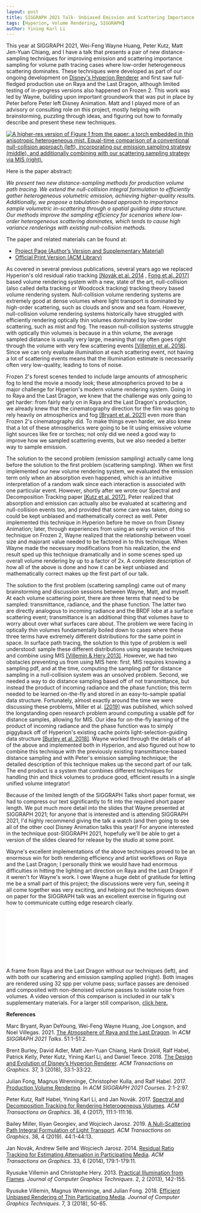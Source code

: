 ```yaml
---
layout: post
title: SIGGRAPH 2021 Talk- Unbiased Emission and Scattering Importance Sampling for Heterogeneous Volumes
tags: [Hyperion, Volume Rendering, SIGGRAPH]
author: Yining Karl Li
---
```


This year at SIGGRAPH 2021, Wei-Feng Wayne Huang, Peter Kutz, Matt Jen-Yuan Chiang, and I have a talk that presents a pair of new distance-sampling techniques for improving emission and scattering importance sampling for volume path tracing cases where low-order heterogeneous scattering dominates.
These techniques were developed as part of our ongoing development on [Disney's Hyperion Renderer](https://www.disneyanimation.com/technology/hyperion/) and first saw full-fledged production use on Raya and the Last Dragon, although limited testing of in-progress versions also happened on Frozen 2.
This work was led by Wayne, building upon important groundwork that was put in place by Peter before Peter left Disney Animation.
Matt and I played more of an advisory or consulting role on this project, mostly helping with brainstorming, puzzling through ideas, and figuring out how to formally describe and present these new techniques.

[![A higher-res version of Figure 1 from the paper: a torch embedded in thin anisotropic heterogeneous mist. Equal-time comparison of a conventional null-collision approach (left), incorporating our emission sampling strategy (middle), and additionally combining with our scattering sampling strategy via MIS (right).]({{site.url}}/content/images/2021/Aug/unbiased-emission-and-scattering-volumes/preview/teaser.jpg)]({{site.url}}/content/images/2021/Aug/unbiased-emission-and-scattering-volumes/teaser.png)

Here is the paper abstract:

_We present two new distance-sampling methods for production volume path tracing. We extend the null-collision integral formulation to efficiently gather heterogeneous volumetric emission, achieving higher-quality results. Additionally, we propose a tabulation-based approach to importance sample volumetric in-scattering through a spatial guiding data structure. Our methods improve the sampling efficiency for scenarios where low-order heterogeneous scattering dominates, which tends to cause high variance renderings with existing null-collision methods._

The paper and related materials can be found at:

* [Project Page (Author’s Version and Supplementary Material)](https://www.yiningkarlli.com/projects/emissionscattervolumes.html)
* [Official Print Version (ACM Library)](https://dl.acm.org/doi/10.1145/3450623.3464644)

As covered in several previous publications, several years ago we replaced Hyperion's old residual ratio tracking [\[Novák et al. 2014](https://dl.acm.org/citation.cfm?id=2661292) , [Fong et al. 2017\]](http://graphics.pixar.com/library/ProductionVolumeRendering) based volume rendering system with a new, state of the art, null-collision (also called delta tracking or Woodcock tracking) tracking theory based volume rendering system.
Null-collision volume rendering systems are extremely good at dense volumes where light transport is dominated by high-order scattering, such as clouds and snow and sea foam.
However, null-collision volume rendering systems historically have struggled with efficiently rendering optically thin volumes dominated by low-order scattering, such as mist and fog.
The reason null-collision systems struggle with optically thin volumes is because in a thin volume, the average sampled distance is usually very large, meaning that ray often goes right through the volume with very few scattering events [[Villemin et al. 2018]](http://jcgt.org/published/0007/03/03/).
Since we can only evaluate illumination at each scattering event, not having a lot of scattering events means that the illumination estimate is necessarily often very low-quality, leading to tons of noise.

Frozen 2's forest scenes tended to include large amounts of atmospheric fog to lend the movie a moody look; these atmospherics proved to be a major challenge for Hyperion's modern volume rendering system.
Going in to Raya and the Last Dragon, we knew that the challenge was only going to get harder: from fairly early on in Raya and the Last Dragon's production, we already knew that the cinematography direction for the film was going to rely heavily on atmospherics and fog [[Bryant et al. 2021]](https://doi.org/10.1145/3450623.3464676) even more than Frozen 2's cinematography did.
To make things even harder, we also knew that a lot of these atmospherics were going to be lit using emissive volume light sources like fire or torches; not only did we need a good way to improve how we sampled scattering events, but we also needed a better way to sample emission.

The solution to the second problem (emission sampling) actually came long before the solution to the first problem (scattering sampling).
When we first implemented our new volume rendering system, we evaluated the emission term only when an absorption even happened, which is an intuitive interpretation of a random walk since each interaction is associated with one particular event.
However, shortly after we wrote our Spectral and Decomposition Tracking paper [[Kutz et al. 2017]](https://doi.org/10.1145/3072959.3073665), Peter realized that absorption and emission can actually also be evaluated at scattering and null-collision events too, and provided that some care was taken, doing so could be kept unbiased and mathematically correct as well.
Peter implemented this technique in Hyperion before he move on from Disney Animation; later, through experiences from using an early version of this technique on Frozen 2, Wayne realized that the relationship between voxel size and majorant value needed to be factored in to this technique.
When Wayne made the necessary modifications from his realization, the end result sped up this technique dramatically and in some scenes sped up overall volume rendering by up to a factor of 2x.
A complete description of how all of the above is done and how it can be kept unbiased and mathematically correct makes up the first part of our talk.

The solution to the first problem (scattering sampling) came out of many brainstorming and discussion sessions between Wayne, Matt, and myself.
At each volume scattering point, there are three terms that need to be sampled: transmittance, radiance, and the phase function.
The latter two are directly analogous to incoming radiance and the BRDF lobe at a surface scattering event; transmittance is an additional thing that volumes have to worry about over what surfaces care about.
The problem we were facing in optically thin volumes fundamentally boiled down to cases where these three terms have extremely different distributions for the same point in space.
In surface path tracing, the solution to this type of problem is well understood: sample these different distributions using separate techniques and combine using MIS [[Villemin & Hery 2013]](http://jcgt.org/published/0002/02/10/).
However, we had two obstacles preventing us from using MIS here: first, MIS requires knowing a sampling pdf, and at the time, computing the sampling pdf for distance sampling in a null-collision system was an unsolved problem.
Second, we needed a way to do distance sampling based off of not transmittance, but instead the product of incoming radiance and the phase function; this term needed to be learned on-the-fly and stored in an easy-to-sample spatial data structure.
Fortunately, almost exactly around the time we were discussing these problems, Miller et al. [[2019]](https://doi.org/10.1145/3306346.3323025) was published, which solved the longstanding open research problem around computing a usable pdf for distance samples, allowing for MIS.
Our idea for on-the-fly learning of the product of incoming radiance and the phase function was to simply piggyback off of Hyperion's existing cache points light-selection-guiding data structure [[Burley et al. 2018]](https://doi.org/10.1145/3182159).
Wayne worked through the details of all of the above and implemented both in Hyperion, and also figured out how to combine this technique with the previously existing transmittance-based distance sampling and with Peter's emission sampling technique; the detailed description of this technique makes up the second part of our talk.
The end product is a system that combines different techniques for handling thin and thick volumes to produce good, efficient results in a single unified volume integrator!

Because of the limited length of the SIGGRAPH Talks short paper format, we had to compress our text significantly to fit into the required short paper length.
We put much more detail into the slides that Wayne presented at SIGGRAPH 2021; for anyone that is interested and is attending SIGGRAPH 2021, I'd highly recommend giving the talk a watch (and then going to see all of the other cool Disney Animation talks this year)!
For anyone interested in the technique post-SIGGRAPH 2021, hopefully we'll be able to get a version of the slides cleared for release by the studio at some point.

Wayne's excellent implementations of the above techniques proved to be an enormous win for both rendering efficiency and artist workflows on Raya and the Last Dragon; I personally think we would have had enormous difficulties in hitting the lighting art direction on Raya and the Last Dragon if it weren't for Wayne's work.
I owe Wayne a huge debt of gratitude for letting me be a small part of this project; the discussions were very fun, seeing it all come together was very exciting, and helping put the techniques down on paper for the SIGGRAPH talk was an excellent exercise in figuring out how to communicate cutting edge research clearly.

<div class='embed-container-cinema'>
<iframe src="/content/images/2021/Aug/unbiased-emission-and-scattering-volumes/comparisons/beforeaftercomparison_crop_embed.html" frameborder="0" border="0" scrolling="no"></iframe></div>
<div class="figcaption"><span>A frame from Raya and the Last Dragon without our techniques (left), and with both our scattering and emission sampling applied (right). Both images are rendered using 32 spp per volume pass; surface passes are denoised and composited with non-denoised volume passes to isolate noise from volumes. A video version of this comparison is included in our talk's supplementary materials. For a larger still comparison, <a href="/content/images/2021/Aug/unbiased-emission-and-scattering-volumes/comparisons/beforeaftercomparison_crop.html">click here.</a></span></div>

**References**

Marc Bryant, Ryan DeYoung, Wei-Feng Wayne Huang, Joe Longson, and Noel Villegas. 2021. [The Atmosphere of Raya and the Last Dragon](https://doi.org/10.1145/3450623.3464676). In _ACM SIGGRAPH 2021 Talks_. 51:1-51:2.

Brent Burley, David Adler, Matt Jen-Yuan Chiang, Hank Driskill, Ralf Habel, Patrick Kelly, Peter Kutz, Yining Karl Li, and Daniel Teece. 2018. [The Design and Evolution of Disney’s Hyperion Renderer](https://doi.org/10.1145/3182159). _ACM Transactions on Graphics_. 37, 3 (2018), 33:1-33:22.

Julian Fong, Magnus Wrenninge, Christopher Kulla, and Ralf Habel. 2017. [Production Volume Rendering](http://graphics.pixar.com/library/ProductionVolumeRendering). In _ACM SIGGRAPH 2021 Courses_. 2:1-2:97.

Peter Kutz, Ralf Habel, Yining Karl Li, and Jan Novák. 2017. [Spectral and Decomposition Tracking for Rendering Heterogeneous Volumes](https://doi.org/10.1145/3072959.3073665). _ACM Transactions on Graphics_. 36, 4 (2017), 111:1-111:16.

Bailey Miller, Iliyan Georgiev, and Wojciech Jarosz. 2019. [A Null-Scattering Path Integral Formulation of Light Transport](https://dl.acm.org/doi/10.1145/3306346.3323025). _ACM Transactions on Graphics_. 38, 4 (2019). 44:1-44:13.

Jan Novák, Andrew Selle and Wojciech Jarosz. 2014. [Residual Ratio Tracking for Estimating Attenuation in Participating Media](https://dl.acm.org/citation.cfm?id=2661292). _ACM Transactions on Graphics_. 33, 6 (2014), 179:1-179:11.

Ryusuke Villemin and Christophe Hery. 2013. [Practical Illumination from Flames](http://jcgt.org/published/0002/02/10/). _Journal of Computer Graphics Techniques_. 2, 2 (2013), 142-155.

Ryusuke Villemin, Magnus Wrenninge, and Julian Fong. 2018. [Efficient Unbiased Rendering of Thin Participating Media](http://jcgt.org/published/0007/03/03/). _Journal of Computer Graphics Techniques_. 7, 3 (2018), 50-65.
